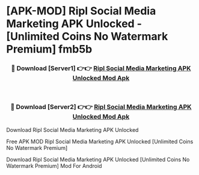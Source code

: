 # [APK-MOD] Ripl  Social Media Marketing APK Unlocked - [Unlimited Coins No Watermark Premium] fmb5b



<div align="center">
<h3>🔴 Download [Server1] 👉👉 <a href="https://momento.my/?title=Ripl__Social_Media_Marketing_APK_Unlocked">Ripl  Social Media Marketing APK Unlocked Mod Apk</a></h3><br>

<h3>🔴 Download [Server2] 👉👉 <a href="https://momento.my/?title=Ripl__Social_Media_Marketing_APK_Unlocked">Ripl  Social Media Marketing APK Unlocked Mod Apk</a></h3>
</div>



Download Ripl  Social Media Marketing APK Unlocked 

Free APK MOD Ripl  Social Media Marketing APK Unlocked [Unlimited Coins No Watermark Premium]

Download Ripl  Social Media Marketing APK Unlocked [Unlimited Coins No Watermark Premium] Mod For Android
